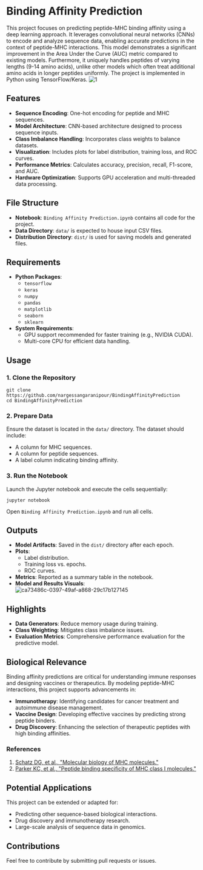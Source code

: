 # Binding Affinity Prediction

This project focuses on predicting peptide-MHC binding affinity using a deep learning approach. It leverages convolutional neural networks (CNNs) to encode and analyze sequence data, enabling accurate predictions in the context of peptide-MHC interactions. This model demonstrates a significant improvement in the Area Under the Curve (AUC) metric compared to existing models. Furthermore, it uniquely handles peptides of varying lengths (9-14 amino acids), unlike other models which often treat additional amino acids in longer peptides uniformly. The project is implemented in Python using TensorFlow/Keras.
![1](https://github.com/nargessangaranipour/BindingAffinityPrediction/assets/113282317/0ddffa6a-2430-435b-b9fa-8f715e3aa6ad)

## Features

- **Sequence Encoding**: One-hot encoding for peptide and MHC sequences.
- **Model Architecture**: CNN-based architecture designed to process sequence inputs.
- **Class Imbalance Handling**: Incorporates class weights to balance datasets.
- **Visualization**: Includes plots for label distribution, training loss, and ROC curves.
- **Performance Metrics**: Calculates accuracy, precision, recall, F1-score, and AUC.
- **Hardware Optimization**: Supports GPU acceleration and multi-threaded data processing.

## File Structure

- **Notebook**: `Binding Affinity Prediction.ipynb` contains all code for the project.
- **Data Directory**: `data/` is expected to house input CSV files.
- **Distribution Directory**: `dist/` is used for saving models and generated files.

## Requirements

- **Python Packages**:
  - `tensorflow`
  - `keras`
  - `numpy`
  - `pandas`
  - `matplotlib`
  - `seaborn`
  - `sklearn`
- **System Requirements**:
  - GPU support recommended for faster training (e.g., NVIDIA CUDA).
  - Multi-core CPU for efficient data handling.

## Usage

### 1. Clone the Repository
```
git clone https://github.com/nargessangaranipour/BindingAffinityPrediction
cd BindingAffinityPrediction
```

### 2. Prepare Data
Ensure the dataset is located in the `data/` directory. The dataset should include:
- A column for MHC sequences.
- A column for peptide sequences.
- A label column indicating binding affinity.

### 3. Run the Notebook
Launch the Jupyter notebook and execute the cells sequentially:
```
jupyter notebook
```
Open `Binding Affinity Prediction.ipynb` and run all cells.

## Outputs

- **Model Artifacts**: Saved in the `dist/` directory after each epoch.
- **Plots**:
  - Label distribution.
  - Training loss vs. epochs.
  - ROC curves.
- **Metrics**: Reported as a summary table in the notebook.
- **Model and Results Visuals**: ![ca73486c-0397-49af-a868-29c17b127145](https://github.com/user-attachments/assets/5c4c756d-1e6d-4181-a84d-5be09d29e577)


## Highlights

- **Data Generators**: Reduce memory usage during training.
- **Class Weighting**: Mitigates class imbalance issues.
- **Evaluation Metrics**: Comprehensive performance evaluation for the predictive model.

## Biological Relevance
Binding affinity predictions are critical for understanding immune responses and designing vaccines or therapeutics. By modeling peptide-MHC interactions, this project supports advancements in:

- **Immunotherapy**: Identifying candidates for cancer treatment and autoimmune disease management.
- **Vaccine Design**: Developing effective vaccines by predicting strong peptide binders.
- **Drug Discovery**: Enhancing the selection of therapeutic peptides with high binding affinities.

### References
1. [Schatz DG, et al., "Molecular biology of MHC molecules."](https://www.ncbi.nlm.nih.gov/pubmed/)
2. [Parker KC, et al., "Peptide binding specificity of MHC class I molecules."](https://www.ncbi.nlm.nih.gov/pubmed/)

## Potential Applications
This project can be extended or adapted for:
- Predicting other sequence-based biological interactions.
- Drug discovery and immunotherapy research.
- Large-scale analysis of sequence data in genomics.

## Contributions
Feel free to contribute by submitting pull requests or issues.


